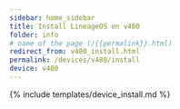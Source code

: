 ```yaml
---
sidebar: home_sidebar
title: Install LineageOS on v480
folder: info
# name of the page (/{{permalink}}.html)
redirect_from: v480_install.html
permalink: /devices/v480/install
device: v480
---
```

{% include templates/device_install.md %}
